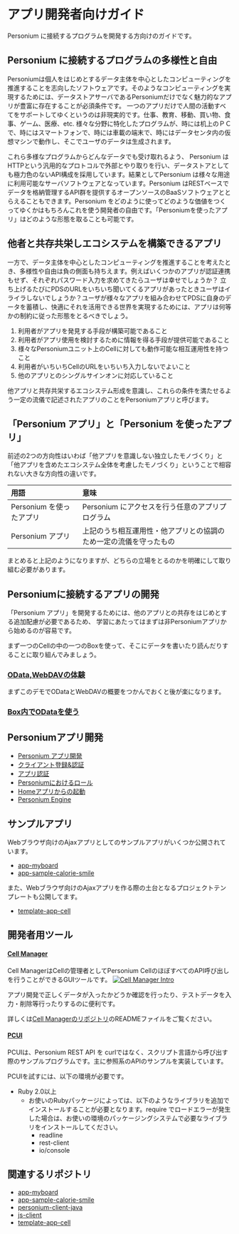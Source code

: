 # アプリ開発者向けガイド

Personium に接続するプログラムを開発する方向けのガイドです。

## Personium に接続するプログラムの多様性と自由
Personiumは個人をはじめとするデータ主体を中心としたコンピューティングを推進することを志向したソフトウェアです。そのようなコンピューティングを実現するためには、データストアサーバであるPersoniumだけでなく魅力的なアプリが豊富に存在することが必須条件です。
一つのアプリだけで人間の活動すべてをサポートしてゆくというのは非現実的です。仕事、教育、移動、買い物、食事、ゲーム、医療、etc. 様々な分野に特化したプログラムが、時には机上のＰＣで、時にはスマートフォンで、時には車載の端末で、時にはデータセンタ内の仮想マシンで動作し、そこでユーザのデータは生成されます。

これら多様なプログラムからどんなデータでも受け取れるよう、 Personium はHTTPという汎用的なプロトコルで外部とやり取りを行い、データストアとしても極力色のないAPI構成を採用しています。結果としてPersonium は様々な用途に利用可能なサーバソフトウェアとなっています。Personium はRESTベースでデータを格納管理するAPI群を提供するオープンソースのBaaSソフトウェアととらえることもできます。Personium をどのように使ってどのような価値をつくってゆくかはもちろんこれを使う開発者の自由です。「Personiumを使ったアプリ」はどのような形態を取ることも可能です。

## 他者と共存共栄しエコシステムを構築できるアプリ
一方で、データ主体を中心としたコンピューティングを推進することを考えたとき、多様性や自由は負の側面も持ちえます。例えばいくつかのアプリが認証連携もせず、それぞれパスワード入力を求めてきたらユーザは幸せでしょうか？ 立ち上げるたびにPDSのURLをいちいち聞いてくるアプリがあったときユーザはイライラしないでしょうか？ユーザが様々なアプリを組み合わせてPDSに自身のデータを蓄積し、快適にそれを活用できる世界を実現するためには、アプリは何等かの制約に従った形態をとるべきでしょう。

1. 利用者がアプリを発見する手段が構築可能であること
1. 利用者がアプリ使用を検討するために情報を得る手段が提供可能であること
1. 様々なPersoniumユニット上のCellに対しても動作可能な相互運用性を持つこと
1. 利用者がいちいちCellのURLをいちいち入力しないでよいこと
1. 他のアプリとのシングルサインオンに対応していること

他アプリと共存共栄するエコシステム形成を意識し、これらの条件を満たせるよう一定の流儀で記述されたアプリのことをPersoniumアプリと呼びます。

## 「Personium アプリ」と「Personium を使ったアプリ」

前述の2つの方向性はいわば「他アプリを意識しない独立したモノづくり」と「他アプリを含めたエコシステム全体を考慮したモノづくり」ということで相容れない大きな方向性の違いです。

|用語|意味|
|:--|:--|
|Personium を使ったアプリ|Personium にアクセスを行う任意のアプリプログラム|
|Personium アプリ |上記のうち相互運用性・他アプリとの協調のため一定の流儀を守ったもの|

まとめると上記のようになりますが、どちらの立場をとるのかを明確にして取り組む必要があります。


## Personiumに接続するアプリの開発

「Personium アプリ」を開発するためには、他のアプリとの共存をはじめとする追加配慮が必要であるため、
学習にあたってはまずは非Personiumアプリから始めるのが容易です。

まず一つのCellの中の一つのBoxを使って、そこにデータを書いたり読んだりすることに取り組んでみましょう。

### [OData,WebDAVの体験](https://baas-demo.demo.personium.io/1/index.html)

まずこのデモでODataとWebDAVの概要をつかんでおくと後が楽になります。

### [Box内でODataを使う](./using_odata.md)


## Personiumアプリ開発

* [Personium アプリ開発](./Personium_Apps.md)  
* [クライアント登録&認証](../user_guide/004_Client_auth.md)
* [アプリ認証](./app_authn.md)
* [Personiumにおけるロール](./Roles.md)
* [Homeアプリからの起動](./launch_from_homeapp.md)
* [Personium Engine](./Personium-Engine.md)

## サンプルアプリ

Webブラウザ向けのAjaxアプリとしてのサンプルアプリがいくつか公開されています。

* [app-myboard](https://github.com/personium/app-myboard)
* [app-sample-calorie-smile](https://github.com/personium/app-sample-calorie-smile)

また、Webブラウザ向けのAjaxアプリを作る際の土台となるプロジェクトテンプレートも公開してます。

* [template-app-cell](https://github.com/personium/template-app-cell)


## 開発者用ツール

#### [Cell Manager](https://github.com/personium/app-uc-unit-manager)
Cell ManagerはCellの管理者としてPersonium CellのほぼすべてのAPI呼び出しを行うことができるGUIツールです。
[![Cell Manager Intro](https://img.youtube.com/vi/d1_pET0M-YA/3.jpg)](https://www.youtube.com/embed/d1_pET0M-YA)

アプリ開発で正しくデータが入ったかどうか確認を行ったり、テストデータを入力・削除等行ったりするのに便利です。

詳しくは[Cell Managerのリポジトリ](https://github.com/personium/app-uc-unit-manager)のREADMEファイルをご覧ください。


#### [PCUI](https://github.com/personium/pcui)

PCUIは、Personium REST API を curlではなく、スクリプト言語から呼び出す際のサンプルプログラムです。主に参照系のAPIのサンプルを実装しています。

PCUIを試すには、以下の環境が必要です。
* Ruby 2.0以上
    * お使いのRubyパッケージによっては、以下のようなライブラリを追加でインストールすることが必要となります。require でロードエラーが発生した場合は、お使いの環境のパッケージングシステムで必要なライブラリをインストールしてください。
        * readline
        * rest-client
        * io/console



## 関連するリポジトリ

* [app-myboard](https://github.com/personium/app-myboard)
* [app-sample-calorie-smile](https://github.com/personium/app-sample-calorie-smile)
* [personium-client-java](https://github.com/personium/personium-client-java)
* [js-client](https://github.com/personium/js-client)
* [template-app-cell](https://github.com/personium/template-app-cell)
